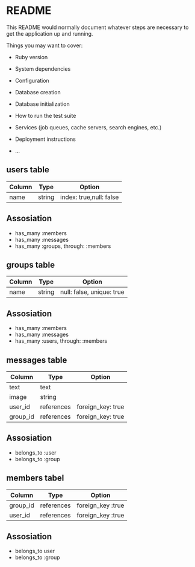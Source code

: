 # README

This README would normally document whatever steps are necessary to get the
application up and running.

Things you may want to cover:

* Ruby version

* System dependencies

* Configuration

* Database creation

* Database initialization

* How to run the test suite

* Services (job queues, cache servers, search engines, etc.)

* Deployment instructions

* ...

## users table
|Column|Type|Option|
|------|----|------|
|name|string|index: true,null: false|

## Assosiation
- has_many :members
- has_many :messages
- has_many :groups, through: :members

## groups table
|Column|Type|Option|
|------|----|------|
|name|string|null: false, unique: true|

## Assosiation
- has_many :members
- has_many :messages
- has_many :users, through: :members


## messages table
|Column|Type|Option|
|------|----|------|
|text|text||
|image|string||
|user_id|references|foreign_key: true|
|group_id|references|foreign_key: true|

## Assosiation
- belongs_to :user
- belongs_to :group

## members tabel
|Column|Type|Option|
|------|----|------|
|group_id|references|foreign_key :true
|user_id|references|foreign_key :true|

## Assosiation
- belongs_to user
- belongs_to :group

